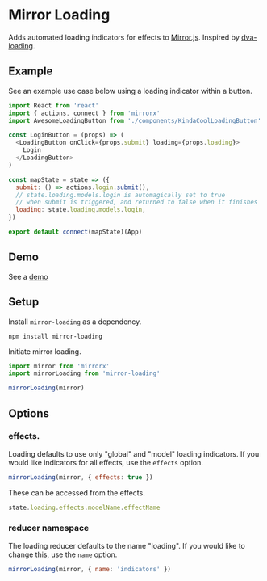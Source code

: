 # Mirror Loading

Adds automated loading indicators for effects to [Mirror.js](https://github.com/mirrorjs/mirror). Inspired by [dva-loading](https://github.com/dvajs/dva-loading).

## Example

See an example use case below using a loading indicator within a button.

```js
import React from 'react'
import { actions, connect } from 'mirrorx'
import AwesomeLoadingButton from './components/KindaCoolLoadingButton'

const LoginButton = (props) => (
  <LoadingButton onClick={props.submit} loading={props.loading}>
    Login
  </LoadingButton>
)

const mapState = state => ({
  submit: () => actions.login.submit(),
  // state.loading.models.login is automagically set to true
  // when submit is triggered, and returned to false when it finishes
  loading: state.loading.models.login,
})

export default connect(mapState)(App)
```

## Demo

See a [demo](./examples/basic)

## Setup

Install `mirror-loading` as a dependency.

```shell
npm install mirror-loading
```

Initiate mirror loading.

```js
import mirror from 'mirrorx'
import mirrorLoading from 'mirror-loading'

mirrorLoading(mirror)
```

## Options

### effects.

Loading defaults to use only "global" and "model" loading indicators. If you would like indicators for all effects, use the `effects` option.

```js
mirrorLoading(mirror, { effects: true })
```

These can be accessed from the effects.

```js
state.loading.effects.modelName.effectName
```

### reducer namespace

The loading reducer defaults to the name "loading". If you would like to change this, use the `name` option.

```js
mirrorLoading(mirror, { name: 'indicators' })
```
